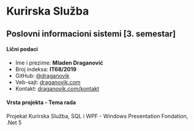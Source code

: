# Kurirska Služba

## Poslovni informacioni sistemi [3. semestar]

#### Lični podaci
- Ime i prezime: **Mladen Draganović**
- Broj indeksa: **IT68/2019**
- GitHub: [@draganovik](https://github.com/draganovik)
- Veb-sajt: [draganovik.com](https://draganovik.com)
- Kontakt: [draganovik.com/kontakt](https://draganovik.com/kontakt)

#### Vrsta projekta - Tema rada
 Projekat Kurirska Služba, SQL i WPF - Windows Presentation Fondation, .Net 5
